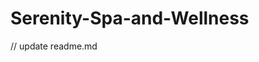# Serenity-Spa-and-Wellness

<!-- // Header {
  Services, Testimonials, Gallery, FAQ, CTA
  } -->

<!-- // Hero {

Summery
Branding
} -->

<!-- // About -->

<!-- // How It Works  -->

<!-- // Our Services -->

<!-- // Meet Our Team -->

<!-- // Customer Testimonials /ahref -->

<!-- // Spa Gallery -->

<!-- // Pricing {

// Our Spa Packages
More Ways to Save & Book { /ahref Gift Cards, Special Offers, Memberships, Book Your Appointment Today
  }
} -->

<!-- // Tips-FAQ {

<!-- // FAQ /ahref -->

<!-- // Blog & Wellness Tips /ahref -->

<!-- // Footer {
Additional Links
Contact Information
} -->

<!-- TODO: -->

<!-- // fix header -->

<!-- // fix hero -->

<!-- // add icons -->

<!-- // fix margins -->

<!-- // add more aherf links/btns -->

<!-- // add img alt texts -->

<!-- // resize imgs -->

<!-- // make low quality imgs -->

<!-- // add offer page -->

<!-- // add appointment page -->

<!-- // add team page -->

<!-- // add testimonials page -->

<!-- // add faq page -->

<!-- // fix favicons -->

<!-- // link up all the links and buttons -->

<!-- // add target="\_blank" to links -->

<!-- // add home in nav menu -->

<!-- // fix form inputs connections -->

<!-- // fix header and footer links of all pages -->

// update readme.md

<!-- // add 404 page -->

<!-- // add under construction page -->

<!-- // improve container -->

<!-- // improve testimonial -->

<!-- // link up all links and buttons -->

<!-- // add media queries -->

<!-- // add date in testimonials -->

<!-- // fix learn more button -->

<!-- // add meta tags -->

<!-- // fix about -->

<!-- // fix team -->

<!-- // add favicons -->

<!-- // style focus -->

<!-- // fix hamburger menu when open -->

<!-- // add follow icons -->

<!-- img used -->
<!-- facemask.jpg
applying-oil.jpg
facemask-3.jpg
manicure.jpg
bathtub.jpg
smoke.jpg
bath.jpg
back-massage.jpg
towel-candle.jpg
stone-massage.jpg
mud-mask.jpg
stress.jpg
mud-mask-2.jpg -->
